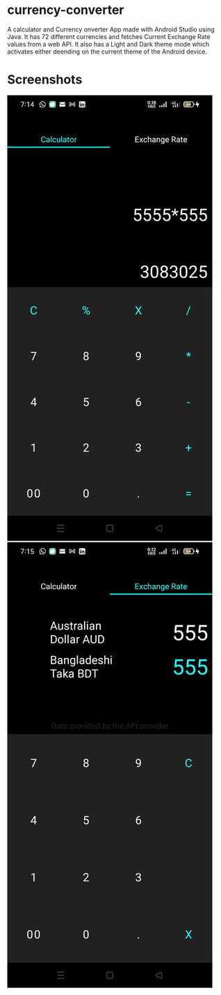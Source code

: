 # currency-converter
A calculator and Currency onverter App made with Android Studio using Java.
It has 72 different currencies and fetches Current Exchange Rate values from a web API.
It also has a Light and Dark theme mode which activates either deending on the current theme
of the Android device.
# Screenshots
![](Screenshots/Screenshot_2021-07-03-07-14-57-50_a5197aa29ed2f5b06ffbdb6f4bf7dc0c.jpg)
![](Screenshots/Screenshot_2021-07-03-07-15-07-42_a5197aa29ed2f5b06ffbdb6f4bf7dc0c.jpg)
